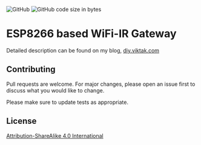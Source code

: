 ![GitHub](https://img.shields.io/github/license/viktak/wifi-ir-gateway) ![GitHub code size in bytes](https://img.shields.io/github/languages/code-size/viktak/wifi-ir-gateway)

# ESP8266 based WiFi-IR Gateway

Detailed description can be found on my blog, [diy.viktak.com](https://diy.viktak.com/2020/10/wifi-ir-gateway-a-k-a-give-your-dumb-old-devices-the-smarts.html)

## Contributing
Pull requests are welcome. For major changes, please open an issue first to discuss what you would like to change.

Please make sure to update tests as appropriate.

## License
[Attribution-ShareAlike 4.0 International](https://creativecommons.org/licenses/by-sa/4.0/)
